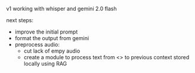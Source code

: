 v1 working with whisper and gemini 2.0 flash

next steps:

* improve the initial prompt
* format the output from gemini
* preprocess audio:
  * cut lack of empy audio
  * create a module to process text from <> to previous context stored locally using RAG
